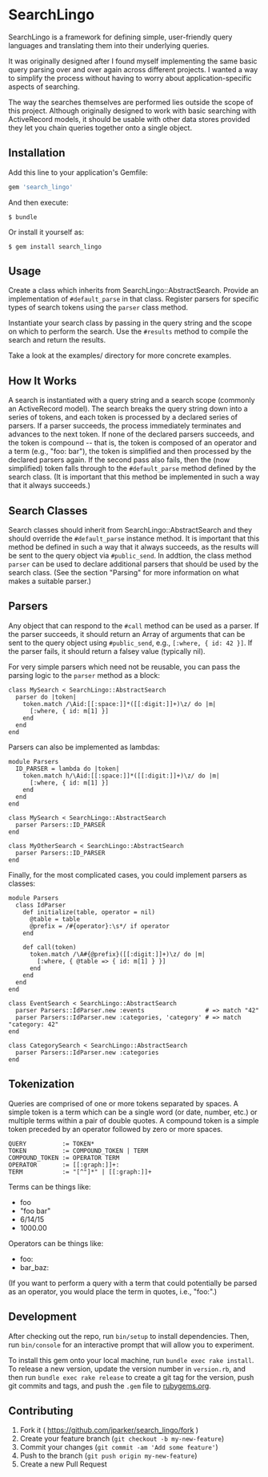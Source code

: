# SearchLingo

SearchLingo is a framework for defining simple, user-friendly query languages
and translating them into their underlying queries.

It was originally designed after I found myself implementing the same basic
query parsing over and over again across different projects. I wanted a way to
simplify the process without having to worry about application-specific aspects
of searching.

The way the searches themselves are performed lies outside the scope of this
project. Although originally designed to work with basic searching with
ActiveRecord models, it should be usable with other data stores provided they
let you chain queries together onto a single object.

## Installation

Add this line to your application's Gemfile:

```ruby
gem 'search_lingo'
```

And then execute:

    $ bundle

Or install it yourself as:

    $ gem install search_lingo

## Usage

Create a class which inherits from SearchLingo::AbstractSearch. Provide an
implementation of <code>#default_parse</code> in that class. Register parsers
for specific types of search tokens using the <code>parser</code> class method.

Instantiate your search class by passing in the query string and the scope on
which to perform the search. Use the <code>#results</code> method to compile
the search and return the results.

Take a look at the examples/ directory for more concrete examples.

## How It Works

A search is instantiated with a query string and a search scope (commonly an
ActiveRecord model). The search breaks the query string down into a series of
tokens, and each token is processed by a declared series of parsers. If a
parser succeeds, the process immediately terminates and advances to the next
token. If none of the declared parsers succeeds, and the token is compound --
that is, the token is composed of an operator and a term (e.g., "foo: bar"),
the token is simplified and then processed by the declared parsers again. If
the second pass also fails, then the (now simplified) token falls through to
the <code>#default_parse</code> method defined by the search class. (It is
important that this method be implemented in such a way that it always
succeeds.)

## Search Classes

Search classes should inherit from SearchLingo::AbstractSearch and they should
override the <code>#default_parse</code> instance method. It is important that
this method be defined in such a way that it always succeeds, as the results
will be sent to the query object via <code>#public_send</code>. In addtion, the
class method <code>parser</code> can be used to declare additional parsers that
should be used by the search class. (See the section "Parsing" for more
information on what makes a suitable parser.)

## Parsers

Any object that can respond to the <code>#call</code> method can be used as a
parser. If the parser succeeds, it should return an Array of arguments that can
be sent to the query object using <code>#public_send</code>, e.g.,
<code>[:where, { id: 42 }]</code>. If the parser fails, it should return a
falsey value (typically nil).

For very simple parsers which need not be reusable, you can pass the
parsing logic to the <code>parser</code> method as a block:

    class MySearch < SearchLingo::AbstractSearch
      parser do |token|
        token.match /\Aid:[[:space:]]*([[:digit:]]+)\z/ do |m|
          [:where, { id: m[1] }]
        end
      end
    end

Parsers can also be implemented as lambdas:

    module Parsers
      ID_PARSER = lambda do |token|
        token.match h/\Aid:[[:space:]]*([[:digit:]]+)\z/ do |m|
          [:where, { id: m[1] }]
        end
      end
    end

    class MySearch < SearchLingo::AbstractSearch
      parser Parsers::ID_PARSER
    end

    class MyOtherSearch < SearchLingo::AbstractSearch
      parser Parsers::ID_PARSER
    end

Finally, for the most complicated cases, you could implement parsers as
classes:

    module Parsers
      class IdParser
        def initialize(table, operator = nil)
          @table = table
          @prefix = /#{operator}:\s*/ if operator
        end

        def call(token)
          token.match /\A#{@prefix}([[:digit:]]+)\z/ do |m|
            [:where, { @table => { id: m[1] } }]
          end
        end
      end
    end

    class EventSearch < SearchLingo::AbstractSearch
      parser Parsers::IdParser.new :events                 # => match "42"
      parser Parsers::IdParser.new :categories, 'category' # => match "category: 42"
    end

    class CategorySearch < SearchLingo::AbstractSearch
      parser Parsers::IdParser.new :categories
    end

## Tokenization

Queries are comprised of one or more tokens separated by spaces. A simple token
is a term which can be a single word (or date, number, etc.) or multiple terms
within a pair of double quotes. A compound token is a simple token preceded by
an operator followed by zero or more spaces.

    QUERY          := TOKEN*
    TOKEN          := COMPOUND_TOKEN | TERM
    COMPOUND_TOKEN := OPERATOR TERM
    OPERATOR       := [[:graph:]]+:
    TERM           := "[^"]*" | [[:graph:]]+

Terms can be things like:

* foo
* "foo bar"
* 6/14/15
* 1000.00

Operators can be things like:

* foo:
* bar_baz:

(If you want to perform a query with a term that could potentially be parsed as
an operator, you would place the term in quotes, i.e., "foo:".)

## Development

After checking out the repo, run `bin/setup` to install dependencies. Then, run
`bin/console` for an interactive prompt that will allow you to experiment.

To install this gem onto your local machine, run `bundle exec rake install`. To
release a new version, update the version number in `version.rb`, and then run
`bundle exec rake release` to create a git tag for the version, push git
commits and tags, and push the `.gem` file to
[rubygems.org](https://rubygems.org).

## Contributing

1. Fork it ( https://github.com/jparker/search_lingo/fork )
2. Create your feature branch (`git checkout -b my-new-feature`)
3. Commit your changes (`git commit -am 'Add some feature'`)
4. Push to the branch (`git push origin my-new-feature`)
5. Create a new Pull Request

